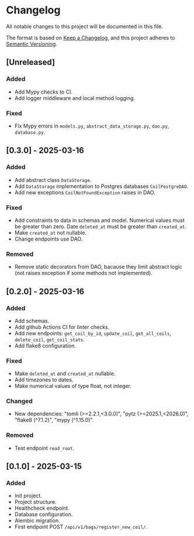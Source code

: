 # Changelog

All notable changes to this project will be documented in this file.

The format is based on [Keep a Changelog](https://keepachangelog.com/en/1.1.0/),
and this project adheres to [Semantic Versioning](https://semver.org/spec/v2.0.0.html).

## [Unreleased]

### Added

- Add Mypy checks to CI.
- Add logger middleware and local method logging.

### Fixed

- Fix Mypy errors in `models.py`, `abstract_data_storage.py`, `dao.py`, `database.py`.

## [0.3.0] - 2025-03-16

### Added

- Add abstract class `DataStorage`.
- Add `DataStorage` implementation to Postgres databases `CoilPostgreDAO`.
- Add new exceptions `CoilNotFoundException` raises in DAO.

### Fixed

- Add constraints to data in schemas and model.
Numerical values must be greater than zero. Date `deleted_at` must be greater than `created_at`.
- Make `created_at` not nullable.
- Change endpoints use DAO.

### Removed

- Remove static decorators from DAO, bacause they limit abstract logic (not raises exception if some methods not implemented). 

## [0.2.0] - 2025-03-16

### Added

- Add schemas.
- Add github Actions CI for linter checks.
- Add new endpoints: `get_coil_by_id`, `update_coil`, `get_all_coils`, `delete_coil`, `get_coil_stats`.
- Add flake8 configuration.

### Fixed

- Make `deleted_at` and `created_at` nullable.
- Add timezones to dates.
- Make numerical values of type float, not integer.

### Changed

- New dependencies: "tomli (>=2.2.1,<3.0.0)", "pytz (>=2025.1,<2026.0)", "flake8 (^7.1.2)", "mypy (^1.15.0)".

### Removed

- Test endpoint `read_root`.

## [0.1.0] - 2025-03-15

### Added

- Init project.
- Project structure.
- Healthcheck endpoint. 
- Database configuration.
- Alembic migration.
- First endpoint POST `/api/v1/bags/register_new_coil/`.
